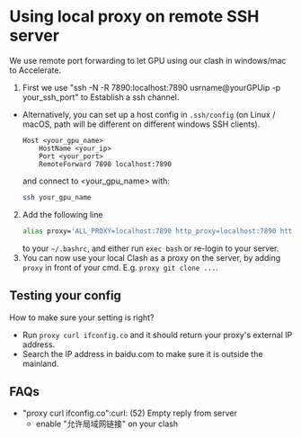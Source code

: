# Using local proxy on remote SSH server

We use remote port forwarding to let GPU using our clash in windows/mac to Accelerate.
1. First we use "ssh -N  -R 7890:localhost:7890 usrname@yourGPUip -p your_ssh_port" to Establish a ssh channel.
  - Alternatively, you can set up a host config in `.ssh/config` (on Linux / macOS, path will be different on different windows SSH clients).
    ```ssh-config
    Host <your_gpu_name>
        HostName <your_ip>
        Port <your_port>
        RemoteForward 7890 localhost:7890
    ```
    and connect to <your_gpu_name> with:
    ```bash
    ssh your_gpu_name
    ```
2. Add the following line
   ```bash
   alias proxy='ALL_PROXY=localhost:7890 http_proxy=localhost:7890 https_proxy=localhost:7890'
   ```
   to your `~/.bashrc`, and either run `exec bash` or re-login to your server.
3. You can now use your local Clash as a proxy on the server, by adding `proxy` in front of your cmd.
   E.g. `proxy git clone ...`.

## Testing your config

How to make sure your setting is right?
- Run `proxy curl ifconfig.co` and it should return your proxy's external IP address.
- Search the IP address in baidu.com to make sure it is outside the mainland.

## FAQs

- "proxy curl ifconfig.co":curl: (52) Empty reply from server 
  - enable "允许局域网链接" on your clash
